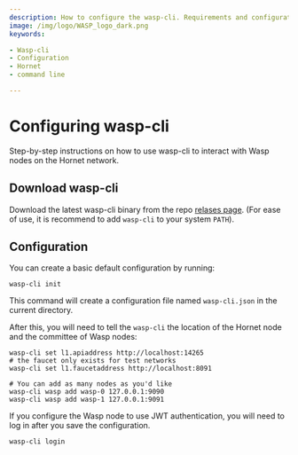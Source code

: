 ```yaml
---
description: How to configure the wasp-cli. Requirements and configuration parameters.
image: /img/logo/WASP_logo_dark.png
keywords:

- Wasp-cli
- Configuration
- Hornet
- command line

---
```


# Configuring wasp-cli

Step-by-step instructions on how to use wasp-cli to interact with Wasp nodes on the Hornet network.

## Download wasp-cli

Download the latest wasp-cli binary from the repo [relases page](https://github.com/iotaledger/wasp/releases).
(For ease of use, it is recommend to add `wasp-cli` to your system `PATH`).

## Configuration

You can create a basic default configuration by running:

```shell
wasp-cli init 
````

This command will create a configuration file named `wasp-cli.json` in the current directory.

After this, you will need to tell the `wasp-cli` the location of the Hornet node and the committee of Wasp nodes:

```shell
wasp-cli set l1.apiaddress http://localhost:14265
# the faucet only exists for test networks
wasp-cli set l1.faucetaddress http://localhost:8091

# You can add as many nodes as you'd like
wasp-cli wasp add wasp-0 127.0.0.1:9090
wasp-cli wasp add wasp-1 127.0.0.1:9091
```

If you configure the Wasp node to use JWT authentication, you will need to log in
after you save the configuration.

```shell
wasp-cli login
```

